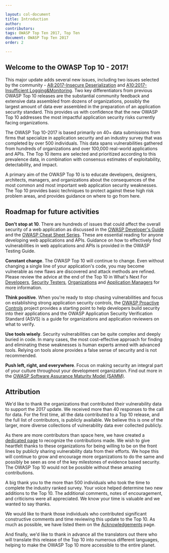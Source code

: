 ```yaml
---

layout: col-document
title: Introduction
author:
contributors:
tags: OWASP Top Ten 2017, Top Ten
document: OWASP Top Ten 2017
order: 2

---
```


## Welcome to the OWASP Top 10 - 2017!

This major update adds several new issues, including two issues selected by the community - [A8:2017-Insecure Deserialization](Top_10-2017_A8-Insecure_Deserialization) and [A10:2017-Insufficient Logging&Monitoring](Top_10-2017_A10-Insufficient_Logging%26Monitoring). Two key differentiators from previous OWASP Top 10 releases are the substantial community feedback and extensive data assembled from dozens of organizations, possibly the largest amount of data ever assembled in the preparation of an application security standard. This provides us with confidence that the new OWASP Top 10 addresses the most impactful application security risks currently facing organizations.

The OWASP Top 10-2017 is based primarily on 40+ data submissions from firms that specialize in application security and an industry survey that was completed by over 500 individuals. This data spans vulnerabilities gathered from hundreds of organizations and over 100,000 real-world applications and APIs. The Top 10 items are selected and prioritized according to this prevalence data, in combination with consensus estimates of exploitability, detectability, and impact.

A primary aim of the OWASP Top 10 is to educate developers, designers, architects, managers, and organizations about the consequences of the most common and most important web application security weaknesses. The Top 10 provides basic techniques to protect against these high risk problem areas, and provides guidance on where to go from here.


## Roadmap for future activities

**Don't stop at 10**. There are hundreds of issues that could affect the overall security of a web application as discussed in the [OWASP Developer's Guide]() and the [OWASP Cheat Sheet Series](/www-project-cheat-sheets). These are essential reading for anyone developing web applications and APIs. Guidance on how to effectively find vulnerabilities in web applications and APIs is provided in the OWASP Testing Guide.

**Constant change**. The OWASP Top 10 will continue to change. Even without changing a single line of your application's code, you may become vulnerable as new flaws are discovered and attack methods are refined. Please review the advice at the end of the Top 10 in What's Next For [Developers](Top_10-2017_What%27s_Next_for_Developers), [Security Testers](Top_10-2017_What%27s_Next_for_Security_Testers), [Organizations](Top_10-2017_What%27s_Next_for_Organizations) and [Application Managers](Top_10-2017_What%27s_Next_for_Application_Managers) for more information.

**Think positive**. When you're ready to stop chasing vulnerabilities and focus on establishing strong application security controls, the [OWASP Proactive Controls](/www-project-proactive-controls) project provides a starting point to help developers build security into their applications and the OWASP Application Security Verification Standard (ASVS) is a guide for organizations and application reviewers on what to verify.

**Use tools wisely**. Security vulnerabilities can be quite complex and deeply buried in code. In many cases, the most cost-effective approach for finding and eliminating these weaknesses is human experts armed with advanced tools. Relying on tools alone provides a false sense of security and is not recommended.

**Push left, right, and everywhere**. Focus on making security an integral part of your culture throughout your development organization. Find out more in the [OWASP Software Assurance Maturity Model (SAMM)](/www-project-samm).

## Attribution

We'd like to thank the organizations that contributed their vulnerability data to support the 2017 update. We received more than 40 responses to the call for data. For the first time, all the data contributed to a Top 10 release, and the full list of contributors, is publicly available. We believe this is one of the larger, more diverse collections of vulnerability data ever collected publicly.

As there are more contributors than space here, we have created a [dedicated page](Top_10-2017_Acknowledgements) to recognize the contributions made. We wish to give heartfelt thanks to these organizations for being willing to be on the front lines by publicly sharing vulnerability data from their efforts. We hope this will continue to grow and encourage more organizations to do the same and possibly be seen as one of the key milestones of evidence based security. The OWASP Top 10 would not be possible without these amazing contributions. 

A big thank you to the more than 500 individuals who took the time to complete the industry ranked survey. Your voice helped determine two new additions to the Top 10. The additional comments, notes of encouragement, and criticisms were all appreciated. We know your time is valuable and we wanted to say thanks.

We would like to thank those individuals who contributed significant constructive comments and time reviewing this update to the Top 10. As much as possible, we have listed them on the [Acknowledgements](Top_10-2017_Acknowledgements) page.

And finally, we'd like to thank in advance all the translators out there who will translate this release of the Top 10 into numerous different languages, helping to make the OWASP Top 10 more accessible to the entire planet.
